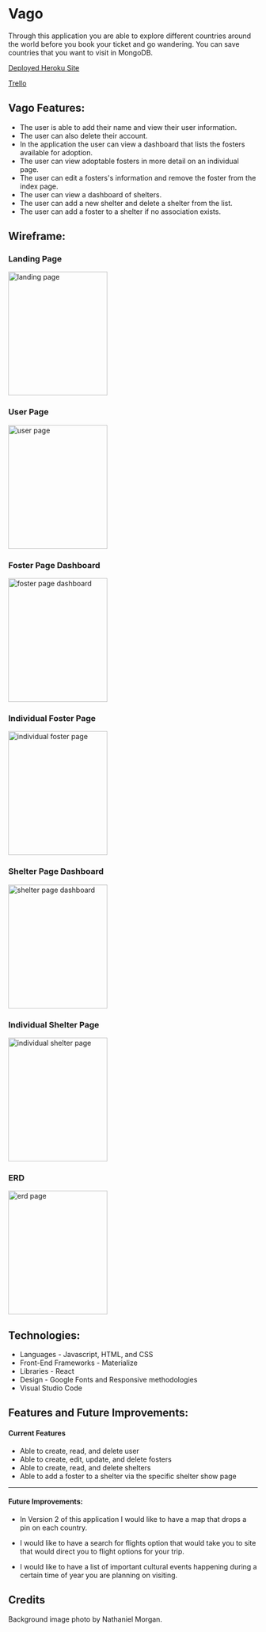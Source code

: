 # Vago

Through this application you are able to explore different countries around the world before you book your ticket and go wandering. You can save countries that you want to visit in MongoDB.

[Deployed Heroku Site](https://rocky-sierra-50409.herokuapp.com/)

[Trello](https://trello.com/b/OZiwvSq2/foster-find)

## Vago Features:

* The user is able to add their name and view their user information.
* The user can also delete their account.
* In the application the user can view a dashboard that lists the fosters available for adoption.
* The user can view adoptable fosters in more detail on an individual page.
* The user can edit a fosters's information and remove the foster from the index page.
* The user can view a dashboard of shelters.
* The user can add a new shelter and delete a shelter from the list.
* The user can add a foster to a shelter if no association exists.

## Wireframe:

### Landing Page
<img src='media/landing_page.jpg' alt='landing page' height=250 width=200/>

### User Page
<img src='media/user_page.jpg' alt='user page' height=250 width=200/>

### Foster Page Dashboard
<img src='media/foster_dashboard.jpg' alt='foster page dashboard' height=250 width=200/>

### Individual Foster Page
<img src='media/individual_foster_page.jpg' alt='individual foster page' height=250 width=200/>

### Shelter Page Dashboard
<img src='media/shelter_dashboard.jpg' alt='shelter page dashboard' height=250 width=200/>

### Individual Shelter Page
<img src='media/shelter_page.jpg' alt='individual shelter page' height=250 width=200/>

### ERD
<img src='media/erd.jpg' alt='erd page' height=250 width=200/>

## Technologies:

* Languages - Javascript, HTML, and CSS
* Front-End Frameworks - Materialize
* Libraries - React
* Design - Google Fonts and Responsive methodologies
* Visual Studio Code

## Features and Future Improvements:

#### Current Features

* Able to create, read, and delete user
* Able to create, edit, update, and delete fosters
* Able to create, read, and delete shelters
* Able to add a foster to a shelter via the specific shelter show page

___

#### Future Improvements:

* In Version 2 of this application I would like to have a map that drops a pin on each country.

* I would like to have a search for flights option that would take you to site that would direct you to flight options for your trip.

* I would like to have a list of important cultural events happening during a certain time of year you are planning on visiting.

## Credits

Background image photo by Nathaniel Morgan.